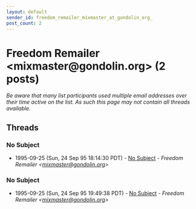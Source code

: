```yaml
---
layout: default
sender_id: freedom_remailer_mixmaster_at_gondolin_org_
post_count: 2
---
```


# Freedom Remailer <mixmaster<span>@</span>gondolin.org> (2 posts)

_Be aware that many list participants used multiple email addresses over their time active on the list. As such this page may not contain all threads available._

## Threads

### No Subject
+ 1995-09-25 (Sun, 24 Sep 95 18:14:30 PDT) - [No Subject](/archive/1995/09/253b823528bcf9b97949e6509a28b11563a63a288c3f1879ce15849a6b1376ae) - _Freedom Remailer \<mixmaster@gondolin.org\>_

### No Subject
+ 1995-09-25 (Sun, 24 Sep 95 19:49:38 PDT) - [No Subject](/archive/1995/09/e770e6f643148c6844b632736824900e4d8a6457c45e3712a4f2a2c989fc192c) - _Freedom Remailer \<mixmaster@gondolin.org\>_

